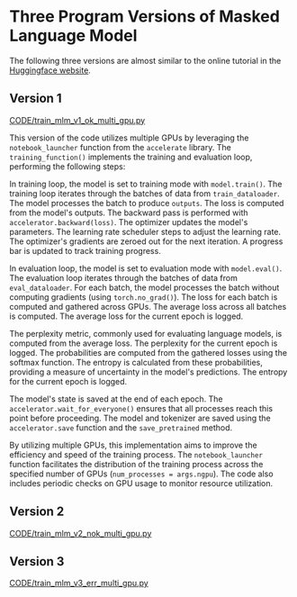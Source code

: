 # Three Program Versions of Masked Language Model 

The following three versions are almost similar to the online tutorial in the [Huggingface website](https://huggingface.co/learn/nlp-course/en/chapter7/3?fw=pt).

## Version 1

[CODE/train_mlm_v1_ok_multi_gpu.py](https://github.com/unose/masked_lang_model/blob/main/CODE/train_mlm_v1_ok_multi_gpu.py)

This version of the code utilizes multiple GPUs by leveraging the `notebook_launcher` function from the `accelerate` library. The `training_function()` implements the training and evaluation loop, performing the following steps:

In training loop, the model is set to training mode with `model.train()`. The training loop iterates through the batches of data from `train_dataloader`. The model processes the batch to produce `outputs`. The loss is computed from the model's outputs.
The backward pass is performed with `accelerator.backward(loss)`.
The optimizer updates the model's parameters.
The learning rate scheduler steps to adjust the learning rate.
The optimizer's gradients are zeroed out for the next iteration.
A progress bar is updated to track training progress.

In evaluation loop, the model is set to evaluation mode with `model.eval()`.
The evaluation loop iterates through the batches of data from `eval_dataloader`.
For each batch, the model processes the batch without computing gradients (using `torch.no_grad()`).
The loss for each batch is computed and gathered across GPUs.
The average loss across all batches is computed.
The average loss for the current epoch is logged.

The perplexity metric, commonly used for evaluating language models, is computed from the average loss.
The perplexity for the current epoch is logged.
The probabilities are computed from the gathered losses using the softmax function.
The entropy is calculated from these probabilities, providing a measure of uncertainty in the model's predictions.
The entropy for the current epoch is logged.

The model's state is saved at the end of each epoch.
The `accelerator.wait_for_everyone()` ensures that all processes reach this point before proceeding.
The model and tokenizer are saved using the `accelerator.save` function and the `save_pretrained` method.

By utilizing multiple GPUs, this implementation aims to improve the efficiency and speed of the training process. The `notebook_launcher` function facilitates the distribution of the training process across the specified number of GPUs (`num_processes = args.ngpu`). The code also includes periodic checks on GPU usage to monitor resource utilization.


## Version 2

[CODE/train_mlm_v2_nok_multi_gpu.py](https://github.com/unose/masked_lang_model/blob/main/CODE/train_mlm_v2_nok_multi_gpu.py)




## Version 3

[CODE/train_mlm_v3_err_multi_gpu.py](https://github.com/unose/masked_lang_model/blob/main/CODE/train_mlm_v3_err_multi_gpu.py)
